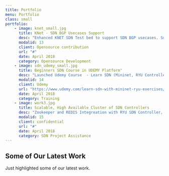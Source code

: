 ```yaml
---
title: Portfolio
menu: Portfolio
class: small
portfolio:
    - image: knet_small.jpg
      title: KNet - SDN BGP Usecases Support
      desc: "Enhanced KNET SDN Test bed to support SDN BGP usecases. Supports to setup smalled to larged SDN BGP Test Topology within a minute. No more headaches with mininet for setting up the BGP SDN Test environment."
      modalid: 13
      client: Opensource contribution
      url: "#"
      date: April 2018
      category: Opensource Development
    - image: sdn_udemy_small.jpg
      title: Beginners SDN Course in UDEMY Platform"
      desc: "Launched Udemy Course  - Learn SDN (Mininet, RYU Controller) with practical exercises"
      modalid: 14
      client: Udemy
      url: "https://www.udemy.com/learn-sdn-with-mininet-ryu-exercises/?couponCode=10DOLLAR"
      date: April 2018
      category: Training
    - image: work3.jpg
      title: Scalable, High Available Cluster of SDN Controllers
      desc: "Zookeeper and REDIS Integreation with RYU SDN Controller, to achive Scalable, Fault Tolerance Mulitcontroller SDN Environment."
      modalid: 15
      client: confidential
      url: "#"
      date: April 2018
      category: SDN Project Assistance       
---
```


## Some of Our Latest Work

Just highlighted some of our latest work.